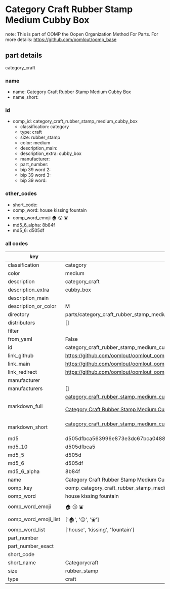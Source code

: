 # Category Craft Rubber Stamp Medium Cubby Box  

note: This is part of OOMP the Oopen Organization Method For Parts. For more details: https://github.com/oomlout/oomp_base

##  part details
  



category_craft



### name
* name: Category Craft Rubber Stamp Medium Cubby Box
* name_short: 
### id
* oomp_id: category_craft_rubber_stamp_medium_cubby_box
  * classification: category
  * type: craft
  * size: rubber_stamp
  * color: medium
  * description_main: 
  * description_extra: cubby_box
  * manufacturer: 
  * part_number: 
  * bip 39 word 2: 
  * bip 39 word 3: 
  * bip 39 word: 

### other_codes
* short_code: 
* oomp_word: house kissing fountain
* oomp_word_emoji :house: :kissing: :fountain:
* md5_6_alpha: 8b84f
* md5_6: d505df









### all codes 
| key | value |  
| --- | --- |  
| classification | category |  
| color | medium |  
| description | category_craft |  
| description_extra | cubby_box |  
| description_main |  |  
| description_or_color | M  |  
| directory | parts/category_craft_rubber_stamp_medium_cubby_box |  
| distributors | [] |  
| filter |  |  
| from_yaml | False |  
| id | category_craft_rubber_stamp_medium_cubby_box |  
| link_github | https://github.com/oomlout/oomlout_oomp_version_1_messy/tree/main/parts/category_craft_rubber_stamp_medium_cubby_box |  
| link_main | https://github.com/oomlout/oomlout_oomp_version_1_messy/tree/main/parts/category_craft_rubber_stamp_medium_cubby_box |  
| link_redirect | https://github.com/oomlout/oomlout_oomp_version_1_messy/tree/main/parts/category_craft_rubber_stamp_medium_cubby_box |  
| manufacturer |  |  
| manufacturers | [] |  
| markdown_full | [category_craft_rubber_stamp_medium_cubby_box](none)<br>[](none)<br>[Category Craft Rubber Stamp Medium Cubby Box](none)<br><br> |  
| markdown_short | [category_craft_rubber_stamp_medium_cubby_box](none)<br><br> |  
| md5 | d505dfbca563996e873e3dc67bca0488 |  
| md5_10 | d505dfbca5 |  
| md5_5 | d505d |  
| md5_6 | d505df |  
| md5_6_alpha | 8b84f |  
| name | Category Craft Rubber Stamp Medium Cubby Box |  
| oomp_key | oomp_category_craft_rubber_stamp_medium_cubby_box |  
| oomp_word | house kissing fountain |  
| oomp_word_emoji | :house: :kissing: :fountain: |  
| oomp_word_emoji_list | [':house:', ':kissing:', ':fountain:'] |  
| oomp_word_list | ['house', 'kissing', 'fountain'] |  
| part_number |  |  
| part_number_exact |  |  
| short_code |  |  
| short_name | Categorycraft |  
| size | rubber_stamp |  
| type | craft |  
